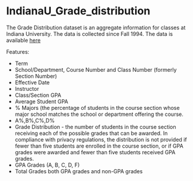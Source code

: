 # IndianaU_Grade_distribution
The Grade Distribution dataset is an aggregate information for classes at Indiana University. The data is collected since Fall 1994. The data is available [here](http://gradedistribution.registrar.indiana.edu/index.php?term%5B%5D=4168&dept=&subject=&crse=&clsnbr=&instrname=&go=i)

Features:
* Term 
* School/Department, Course Number and Class Number (formerly Section Number)
* Effective Date 
* Instructor 
* Class/Section GPA
* Average Student GPA
* % Majors (the percentage of students in the course section whose major school matches the school or department offering the course.
* A%,B%,C%,D% 
* Grade Distribution - the number of students in the course section receiving each of the possible grades that can be awarded. In compliance with privacy regulations, the distribution is not provided if fewer than five students are enrolled in the course section, or if GPA grades were awarded and fewer than five students received GPA grades.
* GPA Grades (A, B, C, D, F)
* Total Grades both GPA grades and non-GPA grades
